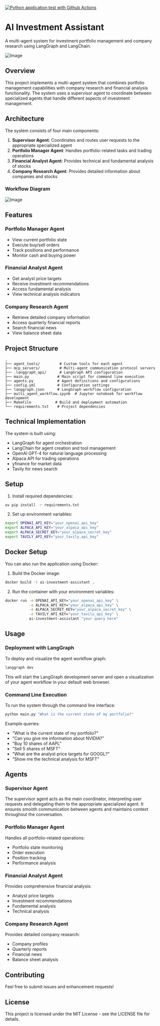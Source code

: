 [![Python application test with Github Actions](https://github.com/apolanco3225/AI-Investment-Assistant/actions/workflows/main.yml/badge.svg)](https://github.com/apolanco3225/AI-Investment-Assistant/actions/workflows/main.yml)

# AI Investment Assistant

A multi-agent system for investment portfolio management and company research using LangGraph and LangChain.

![Image](https://github.com/user-attachments/assets/33b5e053-3c7b-4601-81de-5814fb664c43)

## Overview

This project implements a multi-agent system that combines portfolio management capabilities with company research and financial analysis functionality. The system uses a supervisor agent to coordinate between specialized agents that handle different aspects of investment management.

## Architecture

The system consists of four main components:

1. **Supervisor Agent**: Coordinates and routes user requests to the appropriate specialized agent
2. **Portfolio Manager Agent**: Handles portfolio-related tasks and trading operations
3. **Financial Analyst Agent**: Provides technical and fundamental analysis of stocks
4. **Company Research Agent**: Provides detailed information about companies and stocks

### Workflow Diagram

![Image](https://github.com/user-attachments/assets/dd9e9246-685a-427e-924c-8d3cb7c52a87)




## Features

### Portfolio Manager Agent
- View current portfolio state
- Execute buy/sell orders
- Track positions and performance
- Monitor cash and buying power

### Financial Analyst Agent
- Get analyst price targets
- Receive investment recommendations
- Access fundamental analysis
- View technical analysis indicators

### Company Research Agent
- Retrieve detailed company information
- Access quarterly financial reports
- Search financial news
- View balance sheet data

## Project Structure

```
.
├── agent_tools/         # Custom tools for each agent
├── mcp_servers/         # Multi-agent communication protocol servers
├── .langgraph_api/      # LangGraph API configuration
├── main.py             # Main script for command line execution
├── agents.py           # Agent definitions and configurations
├── config.yml          # Configuration settings
├── langgraph.json      # LangGraph workflow configuration
├── multi_agent_workflow.ipynb  # Jupyter notebook for workflow development
├── MakeFile           # Build and deployment automation
└── requirements.txt    # Project dependencies
```

## Technical Implementation

The system is built using:
- LangGraph for agent orchestration
- LangChain for agent creation and tool management
- OpenAI GPT-4 for natural language processing
- Alpaca API for trading operations
- yfinance for market data
- Tavily for news search

## Setup

1. Install required dependencies:
```bash
uv pip install -r requirements.txt
```

2. Set up environment variables:
```bash
export OPENAI_API_KEY="your_openai_api_key"
export ALPACA_API_KEY="your_alpaca_api_key"
export ALPACA_SECRET_KEY="your_alpaca_secret_key"
export TAVILY_API_KEY="your_tavily_api_key"
```

## Docker Setup

You can also run the application using Docker:

1. Build the Docker image:
```bash
docker build -t ai-investment-assistant .
```

2. Run the container with your environment variables:
```bash
docker run -e OPENAI_API_KEY="your_openai_api_key" \
           -e ALPACA_API_KEY="your_alpaca_api_key" \
           -e ALPACA_SECRET_KEY="your_alpaca_secret_key" \
           -e TAVILY_API_KEY="your_tavily_api_key" \
           ai-investment-assistant "your query here"
```

## Usage

### Deployment with LangGraph

To deploy and visualize the agent workflow graph:

```bash
langgraph dev
```

This will start the LangGraph development server and open a visualization of your agent workflow in your default web browser.

### Command Line Execution

To run the system through the command line interface:

```bash
python main.py "What is the current state of my portfolio?"
```

Example queries:
- "What is the current state of my portfolio?"
- "Can you give me information about NVIDIA?"
- "Buy 10 shares of AAPL"
- "Sell 5 shares of MSFT"
- "What are the analyst price targets for GOOGL?"
- "Show me the technical analysis for MSFT"

## Agents

### Supervisor Agent
The supervisor agent acts as the main coordinator, interpreting user requests and delegating them to the appropriate specialized agent. It ensures smooth communication between agents and maintains context throughout the conversation.

### Portfolio Manager Agent
Handles all portfolio-related operations:
- Portfolio state monitoring
- Order execution
- Position tracking
- Performance analysis

### Financial Analyst Agent
Provides comprehensive financial analysis:
- Analyst price targets
- Investment recommendations
- Fundamental analysis
- Technical analysis

### Company Research Agent
Provides detailed company research:
- Company profiles
- Quarterly reports
- Financial news
- Balance sheet analysis

## Contributing

Feel free to submit issues and enhancement requests!

## License

This project is licensed under the MIT License - see the LICENSE file for details.
